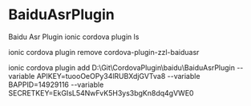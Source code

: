 # BaiduAsrPlugin
Baidu Asr Plugin
ionic cordova plugin ls

ionic cordova plugin remove cordova-plugin-zzl-baiduasr

ionic cordova plugin add D:\Git\CordovaPlugin\baidu\BaiduAsrPlugin --variable APIKEY=tuooOeOPy34lRUBXdjGVTva8 --variable BAPPID=14929116 --variable SECRETKEY=EkGIsL54NwFvK5H3ys3bgKn8dq4gVWE0
